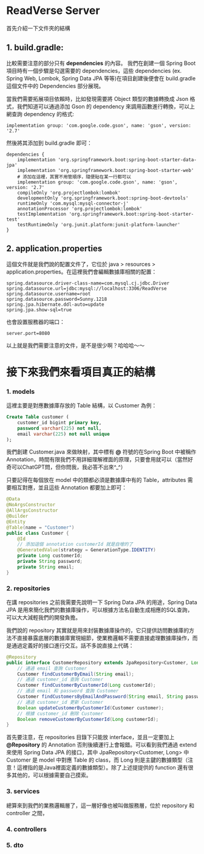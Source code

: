 # ReadVerse Server
首先介紹一下文件夾的結構
## 1. build.gradle: 
比較需要注意的部分只有 **dependencies** 的內容。
我們在創建一個 Spring Boot 項目時有一個步驟是勾選需要的 dependencies，這些 dependencies (ex. Spring Web, Lombok, Spring Data JPA 等等)在項目創建後便會在 build.gradle 這個文件中的 Dependencies 部分展現。

當我們需要拓展項目依賴時，比如發現需要將 Object 類型的數據轉換成 Json 格式，我們知道可以通過添加 Gson 的 dependency 來調用函數進行轉換，可以上網查詢 dependency 的格式:
~~~ 
implementation group: 'com.google.code.gson', name: 'gson', version: '2.7'
~~~ 
然後將其添加到 build.gradle 即可：
~~~ 
dependencies {
	implementation 'org.springframework.boot:spring-boot-starter-data-jpa'
	implementation 'org.springframework.boot:spring-boot-starter-web'
	# 添加在這裡，其實不用管順序，隨便貼在某一行都可以
	implementation group: 'com.google.code.gson', name: 'gson', version: '2.7'
	compileOnly 'org.projectlombok:lombok'
	developmentOnly 'org.springframework.boot:spring-boot-devtools'
	runtimeOnly 'com.mysql:mysql-connector-j'
	annotationProcessor 'org.projectlombok:lombok'
	testImplementation 'org.springframework.boot:spring-boot-starter-test'
	testRuntimeOnly 'org.junit.platform:junit-platform-launcher'
}
~~~
## 2. application.properties
這個文件就是我們說的配置文件了，它位於 java > resources > application.properties。在這裡我們會編輯數據庫相關的配置：
~~~ properties
spring.datasource.driver-class-name=com.mysql.cj.jdbc.Driver
spring.datasource.url=jdbc:mysql://localhost:3306/ReadVerse
spring.datasource.username=root
spring.datasource.password=Sunny.1218
spring.jpa.hibernate.ddl-auto=update
spring.jpa.show-sql=true
~~~
也會設置服務器的端口：
~~~ properties
server.port=8080
~~~
以上就是我們需要注意的文件，是不是很少啊？哈哈哈～～
# 接下來我們來看項目真正的結構
### 1. models
這裡主要是對應數據庫存放的 Table 結構，以 Customer 為例：
~~~ sql
Create Table customer (
    customer_id bigint primary key,
    password varchar(225) not null,
    email varchar(225) not null unique
);
~~~
我們創建 Customer.java 來做映射，其中標有 **@** 符號的在Spring Boot 中被稱作 Annotation，時間有限我們不用詳細理解裡面的原理，只要會用就可以（當然好奇可以ChatGPT問，但你問我，我必答不出來^_^）

只要記得在每個放在 model 中的類都必須是數據庫中有的 Table，attributes 需要相互對應，並且這些 Annotation 都要加上即可：
~~~ java
@Data
@NoArgsConstructor
@AllArgsConstructor
@Builder
@Entity
@Table(name = "Customer")
public class Customer {
    @Id
    // 添加這個 annotation customerId 就是自增的了
    @GeneratedValue(strategy = GenerationType.IDENTITY)
    private Long customerId;
    private String password;
    private String email;
}
~~~
### 2. repositories
在講 repositories 之前我需要先說明一下 Spring Data JPA 的用途，Spring Data JPA 是用來簡化我們的數據庫操作，可以根據方法名自動生成相應的SQL查詢，可以大大減輕我們的開發負擔。

我們說的 repository 其實就是用來封裝數據庫操作的，它只提供訪問數據庫的方法不直接暴露底層的數據庫實現細節，使業務邏輯不需要直接處理數據庫操作，而是通過定義好的接口進行交互。話不多說直接上代碼：
~~~ java
@Repository
public interface CustomerRepository extends JpaRepository<Customer, Long> {
    // 通過 email 查詢 Customer
    Customer findCustomerByEmail(String email);
    // 通過 customer_id 查詢 Customer
    Customer findCustomerByCustomerId(Long customerId);
    // 通過 email 和 password 查詢 Customer
    Customer findCustomersByEmailAndPassword(String email, String password);
    // 通過 customer_id 更新 Customer
    Boolean updateCustomerByCustomerId(Customer customer);
    // 根據 customer_id 刪除 Customer
    Boolean removeCustomerByCustomerId(Long customerId);
}
~~~
首先要注意，在 repositories 目錄下只能放 interface，並且一定要加上 **@Repository** 的 Annotation 否則後續運行上會報錯。可以看到我們通過 extend 來使用 Spring Data JPA 的接口，其中 JpaRepository<Customer, Long> 中 Customer 是 model 中對應 Table 的 class，而 Long 則是主鍵的數據類型（注意！這裡指的是Java裡面定義的數據類型）。除了上述提提供的 function 還有很多其他的，可以根據需要自己摸索。
### 3. services
總算來到我們的業務邏輯層了，這一層好像也被叫做服務層，位於 repository 和 controller 之間，
### 4. controllers
### 5. dto

